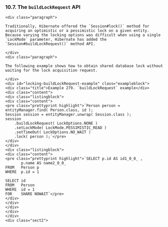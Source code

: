 ### 10.7. The `buildLockRequest` API

    <div class="paragraph">

    Traditionally, Hibernate offered the `Session#lock()` method for acquiring an optimistic or a pessimistic lock on a given entity.
    Because varying the locking options was difficult when using a single `LockMode` parameter, Hibernate has added the `Session#buildLockRequest()` method API.

    </div>
    <div class="paragraph">

    The following example shows how to obtain shared database lock without waiting for the lock acquisition request.

    </div>
    <div id="locking-buildLockRequest-example" class="exampleblock">
    <div class="title">Example 279. `buildLockRequest` example</div>
    <div class="content">
    <div class="listingblock">
    <div class="content">
    <pre class="prettyprint highlight">`Person person = entityManager.find( Person.class, id );
    Session session = entityManager.unwrap( Session.class );
    session
        .buildLockRequest( LockOptions.NONE )
        .setLockMode( LockMode.PESSIMISTIC_READ )
        .setTimeOut( LockOptions.NO_WAIT )
        .lock( person );`</pre>
    </div>
    </div>
    <div class="listingblock">
    <div class="content">
    <pre class="prettyprint highlight">`SELECT p.id AS id1_0_0_ ,
           p.name AS name2_0_0_
    FROM   Person p
    WHERE  p.id = 1

    SELECT id
    FROM   Person
    WHERE  id = 1
    FOR    SHARE NOWAIT`</pre>
    </div>
    </div>
    </div>
    </div>
    </div>
    <div class="sect2">